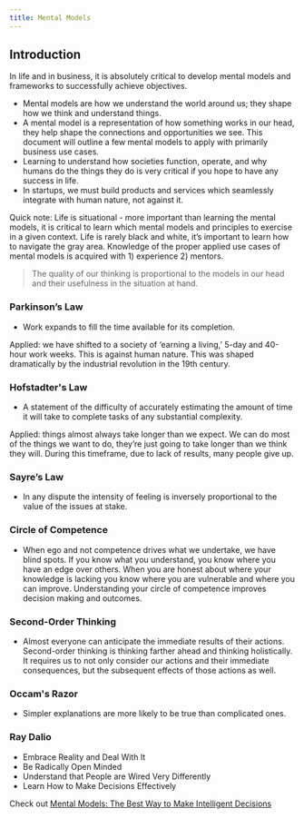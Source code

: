 ```yaml
---
title: Mental Models
---
```


## Introduction 

In life and in business, it is absolutely critical to develop mental models and frameworks to successfully achieve objectives. 

- Mental models are how we understand the world around us; they shape how we think and understand things. 
- A mental model is a representation of how something works in our head, they help shape the connections and opportunities we see. This document will outline a few mental models to apply with primarily business use cases. 
- Learning to understand how societies function, operate, and why humans do the things they do is very critical if you hope to have any success in life. 
- In startups, we must build products and services which seamlessly integrate with human nature, not against it. 

Quick note: Life is situational - more important than learning the mental models, it is critical to learn which mental models and principles to exercise in a given context. Life is rarely black and white, it’s important to learn how to navigate the gray area. Knowledge of the proper applied use cases of mental models is acquired with 1) experience 2) mentors.

> The quality of our thinking is proportional to the models in our head and their usefulness in the situation at hand.

### Parkinson’s Law
- Work expands to fill the time available for its completion. 

Applied: we have shifted to a society of ‘earning a living,’ 5-day and 40-hour work weeks. This is against human nature. This was shaped dramatically by the industrial revolution in the 19th century. 

### Hofstadter's Law
- A statement of the difficulty of accurately estimating the amount of time it will take to complete tasks of any substantial complexity.

Applied: things almost always take longer than we expect. We can do most of the things we want to do, they’re just going to take longer than we think they will. During this timeframe, due to lack of results, many people give up. 

### Sayre’s Law
- In any dispute the intensity of feeling is inversely proportional to the value of the issues at stake. 

### Circle of Competence
- When ego and not competence drives what we undertake, we have blind spots. If you know what you understand, you know where you have an edge over others. When you are honest about where your knowledge is lacking you know where you are vulnerable and where you can improve. Understanding your circle of competence improves decision making and outcomes.

### Second-Order Thinking
- Almost everyone can anticipate the immediate results of their actions. Second-order thinking is thinking farther ahead and thinking holistically. It requires us to not only consider our actions and their immediate consequences, but the subsequent effects of those actions as well.

### Occam's Razor
- Simpler explanations are more likely to be true than complicated ones.

### Ray Dalio

- Embrace Reality and Deal With It
- Be Radically Open Minded
- Understand that People are Wired Very Differently
- Learn How to Make Decisions Effectively

Check out [Mental Models: The Best Way to Make Intelligent Decisions](https://fs.blog/mental-models/#learning_to_think_better)